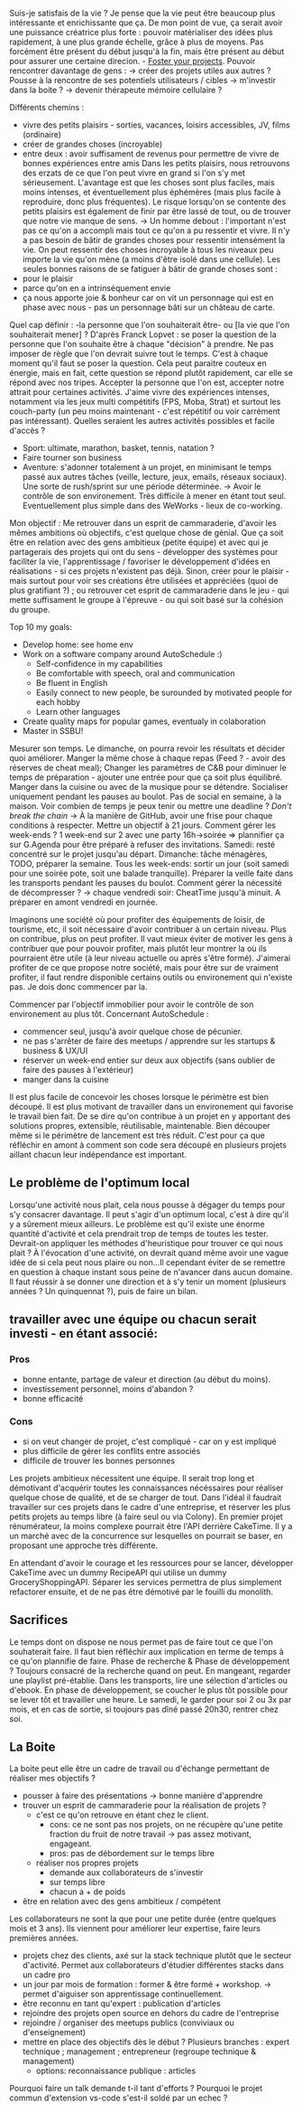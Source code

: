 Suis-je satisfais de la vie ?
Je pense que la vie peut être beaucoup plus intéressante et enrichissante que ça. De mon point de vue, ça serait avoir une puissance créatrice plus forte : pouvoir matérialiser des idées plus rapidement, à une plus grande échelle, grâce à plus de moyens. Pas forcément être présent du début jusqu'à la fin, mais être présent au début pour assurer une certaine direcion. - [Foster your projects](https://vanslaars.io/post/foster-your-projects/). Pouvoir rencontrer davantage de gens :
  -> créer des projets utiles aux autres ? Pousse à la rencontre de ses potentiels utilisateurs / cibles
  -> m'investir dans la boite ?
  -> devenir thérapeute mémoire cellulaire ?

Différents chemins :
- vivre des petits plaisirs - sorties, vacances, loisirs accessibles, JV, films (ordinaire)
- créer de grandes choses (incroyable)
- entre deux : avoir suffisament de revenus pour permettre de vivre de bonnes expériences entre amis
Dans les petits plaisirs, nous retrouvons des erzats de ce que l'on peut vivre en grand si l'on s'y met sérieusement. L'avantage est que les choses sont plus faciles, mais moins intenses, et éventuellement plus éphémères (mais plus facile à reproduire, donc plus fréquentes). Le risque lorsqu'on se contente des petits plaisirs est également de finir par être lassé de tout, ou de trouver que notre vie manque de sens. -> Un homme debout : l'important n'est pas ce qu'on a accompli mais tout ce qu'on a pu ressentir et vivre. Il n'y a pas besoin de bâtir de grandes choses pour ressentir intensément la vie. On peut ressentir des choses incroyable à tous les niveaux peu importe la vie qu'on mène (a moins d'être isolé dans une cellule). Les seules bonnes raisons de se fatiguer à bâtir de grande choses sont :
- pour le plaisir
- parce qu'on en a intrinséquement envie
- ça nous apporte joie & bonheur car on vit un personnage qui est en phase avec nous - pas un personnage bâti sur un château de carte.

Quel cap définir : -la personne que l'on souhaiterait être- ou [la vie que l'on souhaiterait mener] ?
D'après Franck Lopvet : se poser la question de la personne que l'on souhaite être à chaque "décision" à prendre. Ne pas imposer de règle que l'on devrait suivre tout le temps. C'est à chaque moment qu'il faut se poser la question. Cela peut paraitre couteux en énergie, mais en fait, cette question se répond plutôt rapidement, car elle se répond avec nos tripes.
Accepter la personne que l'on est, accepter notre attrait pour certaines activités.
J'aime vivre des expériences intenses, notamment via les jeux multi compétitifs (FPS, Moba, Strat) et surtout les couch-party (un peu moins maintenant - c'est répétitif ou voir carrément pas intéressant). Quelles seraient les autres activités possibles et facile d'accès ?
- Sport: ultimate, marathon, basket, tennis, natation ?
- Faire tourner son business
- Aventure: s'adonner totalement à un projet, en minimisant le temps passé aux autres tâches (veille, lecture, jeux, emails, réseaux sociaux). Une sorte de rush/sprint sur une période déterminée. -> Avoir le contrôle de son environement. Très difficile à mener en étant tout seul. Eventuellement plus simple dans des WeWorks - lieux de co-working.

Mon objectif : Me retrouver dans un esprit de cammaraderie, d'avoir les mêmes ambitions où objectifs, c'est quelque chose de génial. Que ça soit être en relation avec des gens ambitieux (petite équipe) et avec qui je partagerais des projets qui ont du sens - développer des systèmes pour faciliter la vie, l'apprentissage / favoriser le développement d'idées en réalisations - si ces projets n'existent pas déjà. Sinon, créer pour le plaisir - mais surtout pour voir ses créations être utilisées et appréciées (quoi de plus gratifiant ?) ; ou retrouver cet esprit de cammaraderie dans le jeu - qui mette suffisament le groupe à l'épreuve - ou qui soit basé sur la cohésion du groupe.

Top 10 my goals:
- Develop home: see home env
- Work on a software company around AutoSchedule :)
  - Self-confidence in my capabilities
  - Be comfortable with speech, oral and communication
  - Be fluent in English
  - Easily connect to new people, be surounded by motivated people for each hobby
  - Learn other languages
- Create quality maps for popular games, eventualy in colaboration
- Master in SSBU!

Mesurer son temps. Le dimanche, on pourra revoir les résultats et décider quoi améliorer.
Manger la même chose à chaque repas (Feed ? - avoir des réserves de cheat meal); Changer les paramètres de C&B pour diminuer le temps de préparation - ajouter une entrée pour que ça soit plus équilibré. Manger dans la cuisine ou avec de la musique pour se détendre.
Socialiser uniquement pendant les pauses au boulot. Pas de social en semaine, à la maison.
Voir combien de temps je peux tenir ou mettre une deadline ? _Don't break the chain_ -> À la manière de GitHub, avoir une frise pour chaque conditions à respecter. Mettre un objectif à 21 jours.
Comment gérer les week-ends ?
1 week-end sur 2 avec une party 16h->soirée => plannifier ça sur G.Agenda pour être préparé à refuser des invitations. Samedi: resté concentré sur le projet jusqu'au départ. Dimanche: tâche ménagères, TODO, préparer la semaine.
Tous les week-ends: sortir un jour (soit samedi pour une soirée pote, soit une balade tranquille).
Préparer la veille faite dans les transports pendant les pauses du boulot.
Comment gérer la nécessité de décompresser ? -> chaque vendredi soir: CheatTime jusqu'à minuit. A préparer en amont vendredi en journée.

Imaginons une société où pour profiter des équipements de loisir, de tourisme, etc, il soit nécessaire d'avoir contribuer à un certain niveau. Plus on contribue, plus on peut profiter. Il vaut mieux éviter de motiver les gens à contribuer que pour pouvoir profiter, mais plutôt leur montrer la où ils pourraient être utile (à leur niveau actuelle ou après s'être formé).
J'aimerai profiter de ce que propose notre société, mais pour être sur de vraiment profiter, il faut rendre disponible certains outils ou environement qui n'existe pas. Je dois donc commencer par la.

Commencer par l'objectif immobilier pour avoir le contrôle de son environement au plus tôt.
Concernant AutoSchedule :
- commencer seul, jusqu'à avoir quelque chose de pécunier.
- ne pas s'arrêter de faire des meetups / apprendre sur les startups & business & UX/UI
- réserver un week-end entier sur deux aux objectifs (sans oublier de faire des pauses à l'extérieur)
- manger dans la cuisine

Il est plus facile de concevoir les choses lorsque le périmètre est bien découpé.
Il est plus motivant de travailler dans un environement qui favorise le travail bien fait. De se dire qu'on contribue à un projet en y apportant des solutions propres, extensible, réutilisable, maintenable. Bien découper même si le périmètre de lancement est très réduit.
C'est pour ça que réfléchir en amont à comment son code sera découpé en plusieurs projets aillant chacun leur indépendance est important.

## Le problème de l'optimum local

Lorsqu'une activité nous plait, cela nous pousse à dégager du temps pour s'y consacrer davantage. Il peut s'agir d'un optimum local, c'est à dire qu'il y a sûrement mieux ailleurs. Le problème est qu'il existe une énorme quantité d'activité et cela prendrait trop de temps de toutes les tester. Devrait-on appliquer les méthodes d'heuristique pour trouver ce qui nous plait ? À l'évocation d'une activité, on devrait quand même avoir une vague idée de si cela peut nous plaire ou non...Il cependant éviter de se remettre en question à chaque instant sous peine de n'avancer dans aucun domaine. Il faut réussir à se donner une direction et à s'y tenir un moment (plusieurs années ? Un quinquennat ?), puis de faire un bilan.

## travailler avec une équipe ou chacun serait investi - en étant associé:
### Pros
- bonne entante, partage de valeur et direction (au début du moins).
- investissement personnel, moins d'abandon ?
- bonne efficacité
### Cons
- si on veut changer de projet, c'est compliqué - car on y est impliqué
- plus difficile de gérer les conflits entre associés
- difficile de trouver les bonnes personnes

Les projets ambitieux nécessitent une équipe. Il serait trop long et démotivant d'acquérir toutes les connaissances nécéssaires pour réaliser quelque chose de qualité, et de se charger de tout. Dans l'idéal il faudrait travailler sur ces projets dans le cadre d'une entreprise, et réserver les plus petits projets au temps libre (à faire seul ou via Colony). En premier projet rénumérateur, la moins complexe pourrait être l'API derrière CakeTime. Il y a un marché avec de la concurrence sur lesquelles on pourrait se baser, en proposant une approche très différente.

En attendant d'avoir le courage et les ressources pour se lancer, développer CakeTime avec un dummy RecipeAPI qui utilise un dummy GroceryShoppingAPI. Séparer les services permettra de plus simplement refactorer ensuite, et de ne pas être démotivé par le fouilli du monolith.

## Sacrifices
Le temps dont on dispose ne nous permet pas de faire tout ce que l'on souhaterait faire. Il faut bien réfléchir aux implication en terme de temps à ce qu'on plannifie de faire. Phase de recherche & Phase de développement ? Toujours consacré de la recherche quand on peut. En mangeant, regarder une playlist pré-établie. Dans les transports, lire une sélection d'articles ou d'ebook. En phase de développement, se coucher le plus tôt possible pour se lever tôt et travailler une heure. Le samedi, le garder pour soi 2 ou 3x par mois, et en cas de sortie, si toujours pas dîné passé 20h30, rentrer chez soi.

## La Boite

La boite peut elle être un cadre de travail ou d'échange permettant de réaliser mes objectifs ?
- pousser à faire des présentations -> bonne manière d'apprendre
- trouver un esprit de cammaraderie pour la réalisation de projets ?
  - c'est ce qu'on retrouve en étant chez le client.
    - cons: ce ne sont pas nos projets, on ne récupère qu'une petite fraction du fruit de notre travail -> pas assez motivant, engageant.
    - pros: pas de débordement sur le temps libre
  - réaliser nos propres projets
    - demande aux collaborateurs de s'investir
    - sur temps libre
    - chacun a + de poids
- être en relation avec des gens ambitieux / compétent

Les collaborateurs ne sont la que pour une petite durée (entre quelques mois et 3 ans). Ils viennent pour améliorer leur expertise, faire leurs premières années.
- projets chez des clients, axé sur la stack technique plutôt que le secteur d'activité. Permet aux collaborateurs d'étudier différentes stacks dans un cadre pro
- un jour par mois de formation : former & être formé + workshop. -> permet d'aiguiser son apprentissage continuellement.
- être reconnu en tant qu'expert : publication d'articles
- rejoindre des projets open source en dehors du cadre de l'entreprise
- rejoindre / organiser des meetups publics (conviviaux ou d'enseignement)
- mettre en place des objectifs dès le début ? Plusieurs branches : expert technique ; management ; entrepreneur (regroupe technique & management)
  - options: reconnaissance publique : articles

Pourquoi faire un talk demande t-il tant d'efforts ?
Pourquoi le projet commun d'extension vs-code s'est-il soldé par un echec ?